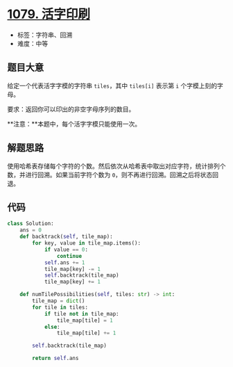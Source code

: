 # [1079. 活字印刷](https://leetcode-cn.com/problems/letter-tile-possibilities/)

- 标签：字符串、回溯
- 难度：中等

## 题目大意

给定一个代表活字字模的字符串 `tiles`，其中 `tiles[i]` 表示第 `i` 个字模上刻的字母。

要求：返回你可以印出的非空字母序列的数目。

**注意：**本题中，每个活字字模只能使用一次。

## 解题思路

使用哈希表存储每个字符的个数。然后依次从哈希表中取出对应字符，统计排列个数，并进行回溯。如果当前字符个数为 `0`，则不再进行回溯。回溯之后将状态回退。

## 代码

```Python
class Solution:
    ans = 0
    def backtrack(self, tile_map):
        for key, value in tile_map.items():
            if value == 0:
                continue
            self.ans += 1
            tile_map[key] -= 1
            self.backtrack(tile_map)
            tile_map[key] += 1

    def numTilePossibilities(self, tiles: str) -> int:
        tile_map = dict()
        for tile in tiles:
            if tile not in tile_map:
                tile_map[tile] = 1
            else:
                tile_map[tile] += 1

        self.backtrack(tile_map)

        return self.ans
```

